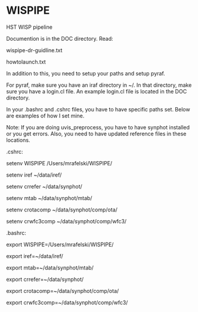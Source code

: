 # WISPIPE
HST WISP pipeline

Documention is in the DOC directory. Read:

wispipe-dr-guidline.txt

howtolaunch.txt

In addition to this, you need to setup your paths and setup pyraf.

For pyraf, make sure you have an iraf directory in ~/. In that
directory, make sure you have a login.cl file. An example login.cl
file is located in the DOC directory.

In your .bashrc and .cshrc files, you have to have specific paths
set. Below are examples of how I set mine.

Note: If you are doing uvis_preprocess, you have to have synphot
installed or you get errors. Also, you need to have updated reference
files in these locations. 

.cshrc:

setenv WISPIPE /Users/mrafelski/WISPIPE/

setenv iref ~/data/iref/

setenv crrefer ~/data/synphot/

setenv mtab ~/data/synphot/mtab/

setenv crotacomp ~/data/synphot/comp/ota/

setenv crwfc3comp ~/data/synphot/comp/wfc3/

.bashrc:

export WISPIPE=/Users/mrafelski/WISPIPE/

export iref=~/data/iref/

export mtab=~/data/synphot/mtab/

export crrefer=~/data/synphot/

export crotacomp=~/data/synphot/comp/ota/

export crwfc3comp=~/data/synphot/comp/wfc3/

